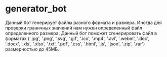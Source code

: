 # generator_bot
Данный бот генерирует файлы разного формата и размера. Иногда для проверки граничных значений нам нужен определенный файл определенного размера. Данный бот поможет сгенерировать файл в форматах ('.jpg', '.png', '.svg', '.gif', '.ico', '.mp4', '.avi', '.webm', '.doc', '.docx', '.xls', '.xlsx', '.txt', '.pdf', '.css', '.html', '.js', '.json', '.zip', '.rar') размерностью до 45МБ.
